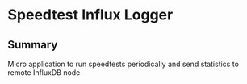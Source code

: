 # Speedtest Influx Logger

## Summary

Micro application to run speedtests periodically and send statistics to remote InfluxDB node